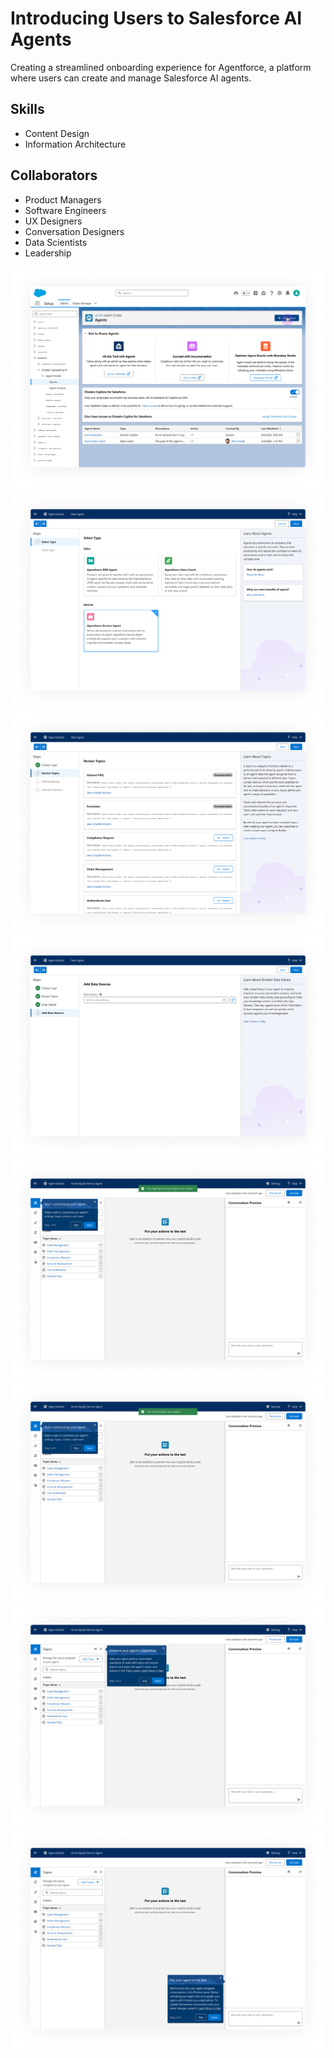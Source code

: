 # Introducing Users to Salesforce AI Agents
Creating a streamlined onboarding experience for Agentforce, a platform where users can create and manage Salesforce AI agents.

## Skills
- Content Design
- Information Architecture

## Collaborators
- Product Managers
- Software Engineers
- UX Designers
- Conversation Designers
- Data Scientists
- Leadership

![Agents landing page in Salesforce Setup](/ux_writing/agent_onboarding/agent_onboarding_1.png)
![First step of agents guided setup flow](/ux_writing/agent_onboarding/agent_onboarding_2.png)
![Second step of agents guided setup flow](/ux_writing/agent_onboarding/agent_onboarding_3.png)
![Third step of agents guided setup flow](/ux_writing/agent_onboarding/agent_onboarding_4.png)
![Fourth step of agents guided setup flow](/ux_writing/agent_onboarding/agent_onboarding_5.png)
![Agent Builder page after guided setup flow with first walkthrough step](/ux_writing/agent_onboarding/agent_onboarding_6.png)
![Agent Builder page with second walkthrough step](/ux_writing/agent_onboarding/agent_onboarding_7.png)
![Agent Builder page with third walkthrough step](/ux_writing/agent_onboarding/agent_onboarding_8.png)
